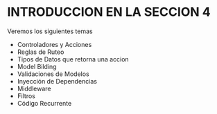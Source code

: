 # INTRODUCCION EN LA SECCION 4

Veremos los siguientes temas

- Controladores y Acciones
- Reglas de Ruteo
- Tipos de Datos que retorna una accion
- Model Bilding
- Validaciones de Modelos
- Inyección de Dependencias
- Middleware
- Filtros
- Código Recurrente